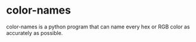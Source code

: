 # color-names
color-names is a python program that can name every hex or RGB color as accurately as possible.
